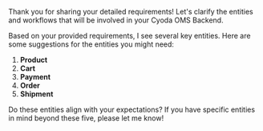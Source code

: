 Thank you for sharing your detailed requirements! Let's clarify the entities and workflows that will be involved in your Cyoda OMS Backend. 

Based on your provided requirements, I see several key entities. Here are some suggestions for the entities you might need:

1. **Product**
2. **Cart**
3. **Payment**
4. **Order**
5. **Shipment**

Do these entities align with your expectations? If you have specific entities in mind beyond these five, please let me know!